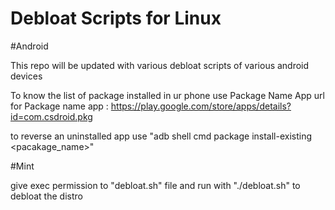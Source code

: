 # Debloat Scripts for Linux 

#Android

This repo will be updated with various debloat scripts of various android devices

To know the list of package installed in ur phone use Package Name App
url for Package name app : https://play.google.com/store/apps/details?id=com.csdroid.pkg

to reverse an uninstalled app use 
"adb shell cmd package install-existing <pacakage_name>"

#Mint

give exec permission to "debloat.sh" file and run with "./debloat.sh" to debloat the distro 
